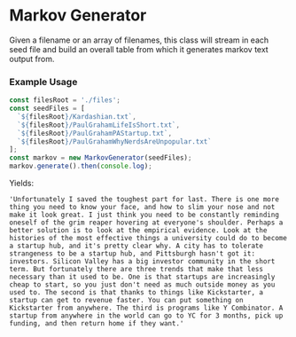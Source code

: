 # Markov Generator
Given a filename or an array of filenames, this class will stream in each seed file and build an overall table from which it generates markov text output from.

### Example Usage
```javascript
const filesRoot = './files';
const seedFiles = [
  `${filesRoot}/Kardashian.txt`,
  `${filesRoot}/PaulGrahamLifeIsShort.txt`,
  `${filesRoot}/PaulGrahamPAStartup.txt`,
  `${filesRoot}/PaulGrahamWhyNerdsAreUnpopular.txt`
];
const markov = new MarkovGenerator(seedFiles);
markov.generate().then(console.log);
```
Yields:

`'Unfortunately I saved the toughest part for last. There is one more thing you need to know your face, and how to slim your nose and not make it look great. I just think you need to be constantly reminding oneself of the grim reaper hovering at everyone's shoulder. Perhaps a better solution is to look at the empirical evidence. Look at the histories of the most effective things a university could do to become a startup hub, and it's pretty clear why. A city has to tolerate strangeness to be a startup hub, and Pittsburgh hasn't got it: investors. Silicon Valley has a big investor community in the short term. But fortunately there are three trends that make that less necessary than it used to be. One is that startups are increasingly cheap to start, so you just don't need as much outside money as you used to. The second is that thanks to things like Kickstarter, a startup can get to revenue faster. You can put something on Kickstarter from anywhere. The third is programs like Y Combinator. A startup from anywhere in the world can go to YC for 3 months, pick up funding, and then return home if they want.'`
